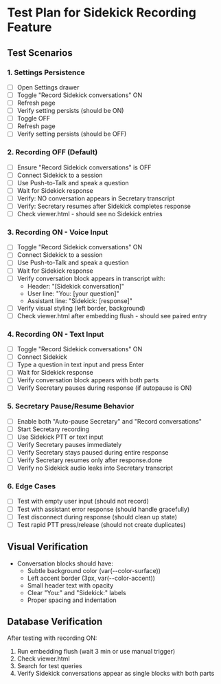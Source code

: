 # Test Plan for Sidekick Recording Feature

## Test Scenarios

### 1. Settings Persistence
- [ ] Open Settings drawer
- [ ] Toggle "Record Sidekick conversations" ON
- [ ] Refresh page
- [ ] Verify setting persists (should be ON)
- [ ] Toggle OFF
- [ ] Refresh page  
- [ ] Verify setting persists (should be OFF)

### 2. Recording OFF (Default)
- [ ] Ensure "Record Sidekick conversations" is OFF
- [ ] Connect Sidekick to a session
- [ ] Use Push-to-Talk and speak a question
- [ ] Wait for Sidekick response
- [ ] Verify: NO conversation appears in Secretary transcript
- [ ] Verify: Secretary resumes after Sidekick completes response
- [ ] Check viewer.html - should see no Sidekick entries

### 3. Recording ON - Voice Input
- [ ] Toggle "Record Sidekick conversations" ON
- [ ] Connect Sidekick to a session
- [ ] Use Push-to-Talk and speak a question
- [ ] Wait for Sidekick response
- [ ] Verify conversation block appears in transcript with:
  - Header: "[Sidekick conversation]"
  - User line: "You: [your question]"
  - Assistant line: "Sidekick: [response]"
- [ ] Verify visual styling (left border, background)
- [ ] Check viewer.html after embedding flush - should see paired entry

### 4. Recording ON - Text Input
- [ ] Toggle "Record Sidekick conversations" ON
- [ ] Connect Sidekick
- [ ] Type a question in text input and press Enter
- [ ] Wait for Sidekick response
- [ ] Verify conversation block appears with both parts
- [ ] Verify Secretary pauses during response (if autopause is ON)

### 5. Secretary Pause/Resume Behavior
- [ ] Enable both "Auto-pause Secretary" and "Record conversations"
- [ ] Start Secretary recording
- [ ] Use Sidekick PTT or text input
- [ ] Verify Secretary pauses immediately
- [ ] Verify Secretary stays paused during entire response
- [ ] Verify Secretary resumes only after response.done
- [ ] Verify no Sidekick audio leaks into Secretary transcript

### 6. Edge Cases
- [ ] Test with empty user input (should not record)
- [ ] Test with assistant error response (should handle gracefully)
- [ ] Test disconnect during response (should clean up state)
- [ ] Test rapid PTT press/release (should not create duplicates)

## Visual Verification
- Conversation blocks should have:
  - Subtle background color (var(--color-surface))
  - Left accent border (3px, var(--color-accent))
  - Small header text with opacity
  - Clear "You:" and "Sidekick:" labels
  - Proper spacing and indentation

## Database Verification
After testing with recording ON:
1. Run embedding flush (wait 3 min or use manual trigger)
2. Check viewer.html
3. Search for test queries
4. Verify Sidekick conversations appear as single blocks with both parts